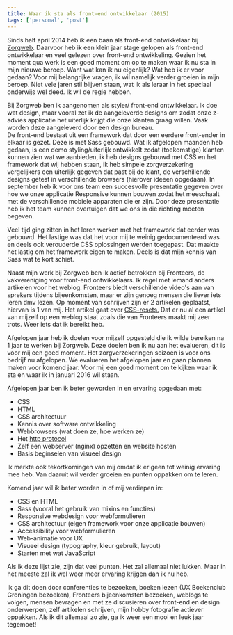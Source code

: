 ```yaml
---
title: Waar ik sta als front-end ontwikkelaar (2015)
tags: ['personal', 'post']
---
```


<p class="lead">
    Sinds half april 2014 heb ik een baan als front-end ontwikkelaar bij <a href="http://www.zorgweb.nl">Zorgweb</a>. Daarvoor heb ik een klein jaar stage gelopen als front-end ontwikkelaar en veel gelezen over front-end ontwikkeling. Gezien het moment qua werk is een goed moment om op te maken waar ik nu sta in mijn nieuwe beroep. Want wat kan ik nu eigenlijk? Wat heb ik er voor gedaan? Voor mij belangrijke vragen, ik wil namelijk verder groeien in mijn beroep. Niet vele jaren stil blijven staan, wat ik als leraar in het speciaal onderwijs wel deed. Ik wil de regie hebben.
</p>

<p>
    Bij Zorgweb ben ik aangenomen als styler/ front-end ontwikkelaar. Ik doe wat design, maar vooral zet ik de aangeleverde designs om zodat onze z-advies applicatie het uiterlijk krijgt die onze klanten graag willen. Vaak worden deze aangeleverd door een design bureau.
  <br />
  De front-end bestaat uit een framework dat door een eerdere front-ender in elkaar is gezet. Deze is met Sass gebouwd. Wat ik afgelopen maanden heb gedaan, is een demo styling/uiterlijk ontwikkelt zodat (toekomstige) klanten kunnen zien wat we aanbieden, ik heb designs gebouwd met CSS en het framework dat wij hebben staan, ik heb simpele zorgverzekering vergelijkers een uiterlijk gegeven dat past bij de klant, de verschillende designs getest in verschillende browsers (hierover ideeen opgedaan). In september heb ik voor ons team een succesvolle presentatie gegeven over hoe we onze applicatie Responsive kunnen bouwen zodat het meeschaalt met de verschillende mobiele apparaten die er zijn. Door deze presentatie heb ik het team kunnen overtuigen dat we ons in die richting moeten begeven.
</p>

<p>
    Veel tijd ging zitten in het leren werken met het framework dat eerder was gebouwd. Het lastige was dat het voor mij te weinig gedocumenteerd was en deels ook verouderde CSS oplossingen werden toegepast. Dat maakte het lastig om het framework eigen te maken. Deels is dat mijn kennis van Sass wat te kort schiet.
</p>

<p>
    Naast mijn werk bij Zorgweb ben ik actief betrokken bij Fronteers, de vakvereniging voor front-end ontwikkelaars. Ik regel met iemand anders artikelen voor het weblog. Fronteers biedt verschillende video's aan van sprekers tijdens bijeenkomsten, maar er zijn genoeg mensen die liever iets leren dmv lezen. Op moment van schrijven zijn er 2 artikelen geplaatst, hiervan is 1 van mij. Het artikel gaat over <a href="https://fronteers.nl/blog/2015/01/css-resets">CSS-resets.</a> Dat er nu al een artikel van mijzelf op een weblog staat zoals die van Fronteers maakt mij zeer trots. Weer iets dat ik bereikt heb.
</p>

<p>
    Afgelopen jaar heb ik doelen voor mijzelf opgesteld die ik wilde bereiken na 1 jaar te werken bij Zorgweb. Deze doelen ben ik nu aan het evalueren, dit is voor mij een goed moment. Het zorgverzekeringen seizoen is voor ons bedrijf nu afgelopen. We evalueren het afgelopen jaar en gaan plannen maken voor komend jaar. Voor mij een goed moment om te kijken waar ik sta en waar ik in januari 2016 wil staan.
</p>

<p>
    Afgelopen jaar ben ik beter geworden in en ervaring opgedaan met:
</p>

<ul>
    <li>CSS</li>
    <li>HTML</li>
    <li>CSS architectuur</li>
    <li>Kennis over software ontwikkeling</li>
    <li>Webbrowsers (wat doen ze, hoe werken ze)</li>
    <li>Het <a href="/2015/08/introduction-on-http.html">http protocol</a></li>
    <li>Zelf een webserver (nginx) opzetten en website hosten</li>
    <li>Basis beginselen van visueel design</li>
</ul>

<p>
    Ik merkte ook tekortkomingen van mij omdat ik er geen tot weinig ervaring mee heb. Van daaruit wil verder groeien en punten oppakken om te leren.
</p>

<p>
    Komend jaar wil ik beter worden in of mij verdiepen in:
</p>

<ul>
    <li>CSS en HTML</li>
    <li>Sass (vooral het gebruik van mixins en functies)</li>
    <li>Responsive webdesign voor webformulieren</li>
    <li>CSS architectuur (eigen framework voor onze applicatie bouwen)</li>
    <li>Accessibility voor webformulieren</li>
    <li>Web-animatie voor UX</li>
    <li>Visueel design (typography, kleur gebruik, layout)</li>
    <li>Starten met wat JavaScript</li>
</ul>

<p>
    Als ik deze lijst zie, zijn dat veel punten. Het zal allemaal niet lukken. Maar in het meeste zal ik wel weer meer ervaring krijgen dan ik nu heb.
</p>

<p>
    Ik ga dit doen door conferenties te bezoeken, boeken lezen (UX Boekenclub Groningen bezoeken), Fronteers bijeenkomsten bezoeken, weblogs te volgen, mensen bevragen en met ze discusieren over front-end en design onderwerpen, zelf artikelen schrijven, mijn hobby fotografie actiever oppakken. Als ik dit allemaal zo zie, ga ik weer een mooi en leuk jaar tegemoet!
</p>